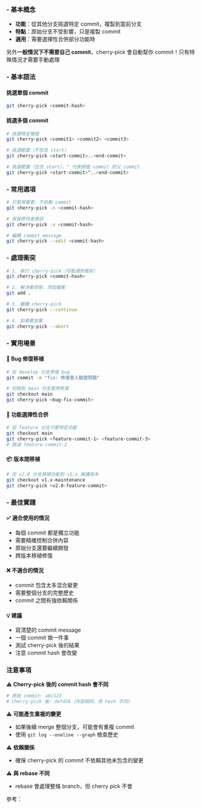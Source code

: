 ### - 基本概念
- **功能**：從其他分支挑選特定 commit，複製到當前分支
- **特點**：原始分支不受影響，只是複製 commit
- **適用**：需要選擇性合併部分功能時

另外**一般情況下不需要自己 commit**，cherry-pick 會自動幫你 commit！只有特殊情況才需要手動處理
### - 基本語法

#### 挑選單個 commit
```bash
git cherry-pick <commit-hash>
```

#### 挑選多個 commit
```bash
# 挑選特定幾個
git cherry-pick <commit1> <commit2> <commit3>

# 挑選範圍（不包含 start）
git cherry-pick <start-commit>..<end-commit>

# 挑選範圍（包含 start），^ 代表那個 commit 的父 commit
git cherry-pick <start-commit>^..<end-commit>
```

### - 常用選項

```bash
# 只套用變更，不自動 commit
git cherry-pick -n <commit-hash>

# 保留原作者資訊
git cherry-pick -x <commit-hash>

# 編輯 commit message
git cherry-pick --edit <commit-hash>
```

### - 處理衝突

```bash
# 1. 執行 cherry-pick（可能遇到衝突）
git cherry-pick <commit-hash>

# 2. 解決衝突後，添加檔案
git add .

# 3. 繼續 cherry-pick
git cherry-pick --continue

# 4. 如果要放棄
git cherry-pick --abort
```

### - 實用場景

#### 🔧 Bug 修復移植
```bash
# 在 develop 分支修復 bug
git commit -m "fix: 修復登入驗證問題"

# 切換到 main 分支套用修復
git checkout main
git cherry-pick <bug-fix-commit>
```

#### 🚀 功能選擇性合併
```bash
# 從 feature 分支只要特定功能
git checkout main
git cherry-pick <feature-commit-1> <feature-commit-3>
# 跳過 feature-commit-2
```

#### 📦 版本間移植
```bash
# 從 v2.0 分支移植功能到 v1.x 維護版本
git checkout v1.x-maintenance
git cherry-pick <v2.0-feature-commit>
```

### - 最佳實踐

#### ✅ 適合使用的情況
- 每個 commit 都是獨立功能
- 需要精確控制合併內容
- 原始分支還要繼續開發
- 跨版本移植修復

#### ❌ 不適合的情況
- commit 包含太多混合變更
- 需要整個分支的完整歷史
- commit 之間有強依賴關係

#### 💡 建議
- 寫清楚的 commit message
- 一個 commit 做一件事
- 測試 cherry-pick 後的結果
- 注意 commit hash 會改變

### 注意事項

⚠️ **Cherry-pick 後的 commit hash 會不同**
```bash
# 原始 commit: abc123
# Cherry-pick 後: def456（內容相同，但 hash 不同）
```

⚠️ **可能產生重複的變更**
- 如果後續 merge 整個分支，可能會有重複 commit
- 使用 `git log --oneline --graph` 檢查歷史

⚠️ **依賴關係**
- 確保 cherry-pick 的 commit 不依賴其他未包含的變更

⚠️ **與 rebase 不同**
- rebase 會處理整條 branch，但 cherry pick 不會

參考：[](git%20reset%20與%20git%20rebase.md#-%20Git%20Rebase|git%20rebash)